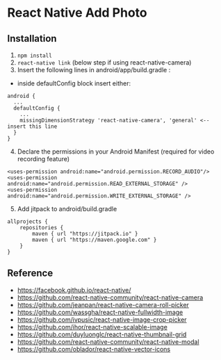 # React Native Add Photo

## Installation
1. ``` npm install ```
2. ``` react-native link ```
(below step if using react-native-camera)
3. Insert the following lines in android/app/build.gradle :
- inside defaultConfig block insert either:
``` 
android {
  ...
  defaultConfig {
    ...
    missingDimensionStrategy 'react-native-camera', 'general' <-- insert this line
  }
}
```
4. Declare the permissions in your Android Manifest (required for video recording feature)
``` 
<uses-permission android:name="android.permission.RECORD_AUDIO"/>
<uses-permission android:name="android.permission.READ_EXTERNAL_STORAGE" />
<uses-permission android:name="android.permission.WRITE_EXTERNAL_STORAGE" />
```
5. Add jitpack to android/build.gradle
``` 
allprojects {
    repositories {
        maven { url "https://jitpack.io" }
        maven { url "https://maven.google.com" }
    }
}
```

## Reference
- https://facebook.github.io/react-native/
- https://github.com/react-native-community/react-native-camera
- https://github.com/jeanpan/react-native-camera-roll-picker
- https://github.com/wassgha/react-native-fullwidth-image
- https://github.com/ivpusic/react-native-image-crop-picker
- https://github.com/ihor/react-native-scalable-image
- https://github.com/duyluonglc/react-native-thumbnail-grid
- https://github.com/react-native-community/react-native-modal
- https://github.com/oblador/react-native-vector-icons
